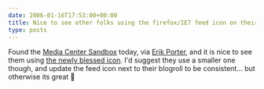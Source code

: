 ```yaml
---
date: 2006-01-16T17:53:00+00:00
title: Nice to see other folks using the firefox/IE7 feed icon on their sites...
type: posts
---
```

Found the [Media Center Sandbox](https://blog.mediacentersandbox.com/PermaLink,guid,817c2b05-2a9e-47ac-80c9-1c4db5b26c18.aspx) today, via [Erik Porter](https://weblogs.asp.net/eporter), and it is nice to see them using [the newly blessed icon](https://blogs.duncanmackenzie.net/duncanma/archive/2005/12/30/3447.aspx). I'd suggest they use a smaller one though, and update the feed icon next to their blogroll to be consistent... but otherwise its great 🙂
